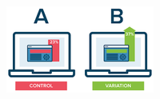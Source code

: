 [![A/B Testing Audio](https://github.com/Aaksha-sharma/winter-of-contributing/blob/Machine_Learning/Machine_Learning/Statistics_for_Machine_Learning/Assets/AB_testing.png)](https://drive.google.com/drive/folders/1Yp614gB475N-p6eGTApIUE9RsA-Sgg-s?usp=sharing)
